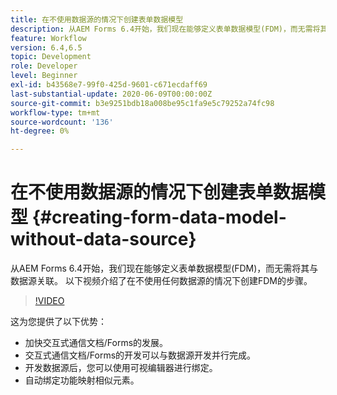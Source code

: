 ```yaml
---
title: 在不使用数据源的情况下创建表单数据模型
description: 从AEM Forms 6.4开始，我们现在能够定义表单数据模型(FDM)，而无需将其与数据源关联。 以下视频介绍了在不使用任何数据源的情况下创建FDM的步骤。
feature: Workflow
version: 6.4,6.5
topic: Development
role: Developer
level: Beginner
exl-id: b43568e7-99f0-425d-9601-c671ecdaff69
last-substantial-update: 2020-06-09T00:00:00Z
source-git-commit: b3e9251bdb18a008be95c1fa9e5c79252a74fc98
workflow-type: tm+mt
source-wordcount: '136'
ht-degree: 0%

---
```


# 在不使用数据源的情况下创建表单数据模型 {#creating-form-data-model-without-data-source}

从AEM Forms 6.4开始，我们现在能够定义表单数据模型(FDM)，而无需将其与数据源关联。 以下视频介绍了在不使用任何数据源的情况下创建FDM的步骤。

>[!VIDEO](https://video.tv.adobe.com/v/21414?quality=12&learn=on)

这为您提供了以下优势：

* 加快交互式通信文档/Forms的发展。
* 交互式通信文档/Forms的开发可以与数据源开发并行完成。
* 开发数据源后，您可以使用可视编辑器进行绑定。
* 自动绑定功能映射相似元素。
